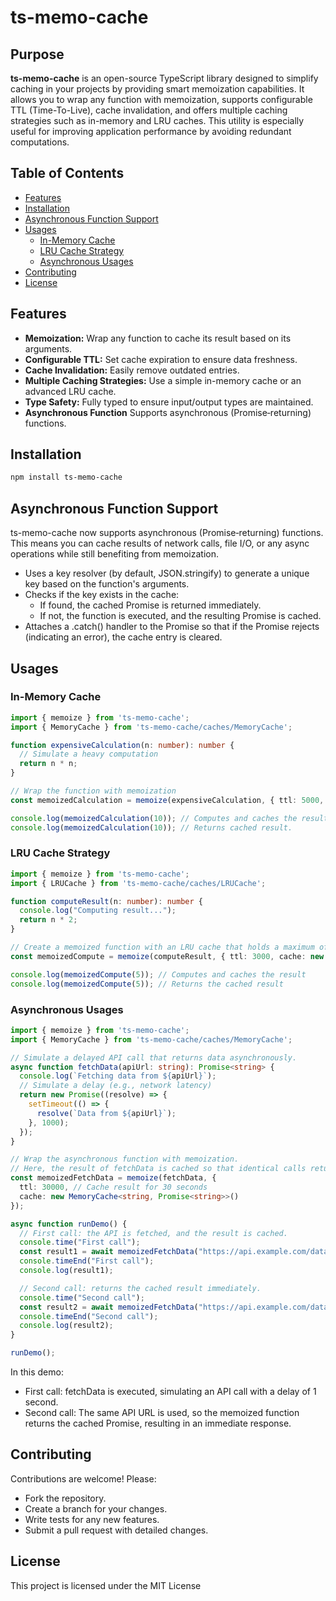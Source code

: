 # ts-memo-cache

## Purpose

**ts-memo-cache** is an open-source TypeScript library designed to simplify caching in your projects by providing smart memoization capabilities. It allows you to wrap any function with memoization, supports configurable TTL (Time-To-Live), cache invalidation, and offers multiple caching strategies such as in-memory and LRU caches. This utility is especially useful for improving application performance by avoiding redundant computations.

## Table of Contents
- [Features](#features)
- [Installation](#installation)
- [Asynchronous Function Support](#asynchronous-function-support)
- [Usages](#usages)
  - [In-Memory Cache](#in-memory-cache)
  - [LRU Cache Strategy](#lru-cache-strategy)
  - [Asynchronous Usages](#asynchronous-usages)
- [Contributing](#contributing)
- [License](#license)

## Features

- **Memoization:** Wrap any function to cache its result based on its arguments.
- **Configurable TTL:** Set cache expiration to ensure data freshness.
- **Cache Invalidation:** Easily remove outdated entries.
- **Multiple Caching Strategies:** Use a simple in-memory cache or an advanced LRU cache.
- **Type Safety:** Fully typed to ensure input/output types are maintained.
- **Asynchronous Function** Supports asynchronous (Promise‑returning) functions.

## Installation

```bash
npm install ts-memo-cache
```

## Asynchronous Function Support

ts-memo-cache now supports asynchronous (Promise‑returning) functions. This means you can cache results of network calls, file I/O, or any async operations while still benefiting from memoization.

 - Uses a key resolver (by default, JSON.stringify) to generate a unique key based on the function's arguments.
 - Checks if the key exists in the cache:
    - If found, the cached Promise is returned immediately.
    - If not, the function is executed, and the resulting Promise is cached.
 - Attaches a .catch() handler to the Promise so that if the Promise rejects (indicating an error), the cache entry is cleared.

## Usages

### In-Memory Cache

```typescript
import { memoize } from 'ts-memo-cache';
import { MemoryCache } from 'ts-memo-cache/caches/MemoryCache';

function expensiveCalculation(n: number): number {
  // Simulate a heavy computation
  return n * n;
}

// Wrap the function with memoization
const memoizedCalculation = memoize(expensiveCalculation, { ttl: 5000, cache: new MemoryCache<string, number>() });

console.log(memoizedCalculation(10)); // Computes and caches the result.
console.log(memoizedCalculation(10)); // Returns cached result.
```

### LRU Cache Strategy

```typescript
import { memoize } from 'ts-memo-cache';
import { LRUCache } from 'ts-memo-cache/caches/LRUCache';

function computeResult(n: number): number {
  console.log("Computing result...");
  return n * 2;
}

// Create a memoized function with an LRU cache that holds a maximum of 50 entries
const memoizedCompute = memoize(computeResult, { ttl: 3000, cache: new LRUCache<string, number>(50) });

console.log(memoizedCompute(5)); // Computes and caches the result
console.log(memoizedCompute(5)); // Returns the cached result
```

### Asynchronous Usages

```typescript
import { memoize } from 'ts-memo-cache';
import { MemoryCache } from 'ts-memo-cache/caches/MemoryCache';

// Simulate a delayed API call that returns data asynchronously.
async function fetchData(apiUrl: string): Promise<string> {
  console.log(`Fetching data from ${apiUrl}`);
  // Simulate a delay (e.g., network latency)
  return new Promise((resolve) => {
    setTimeout(() => {
      resolve(`Data from ${apiUrl}`);
    }, 1000);
  });
}

// Wrap the asynchronous function with memoization.
// Here, the result of fetchData is cached so that identical calls return the cached Promise.
const memoizedFetchData = memoize(fetchData, {
  ttl: 30000, // Cache result for 30 seconds
  cache: new MemoryCache<string, Promise<string>>()
});

async function runDemo() {
  // First call: the API is fetched, and the result is cached.
  console.time("First call");
  const result1 = await memoizedFetchData("https://api.example.com/data");
  console.timeEnd("First call");
  console.log(result1);

  // Second call: returns the cached result immediately.
  console.time("Second call");
  const result2 = await memoizedFetchData("https://api.example.com/data");
  console.timeEnd("Second call");
  console.log(result2);
}

runDemo();
```

In this demo:
  - First call: fetchData is executed, simulating an API call with a delay of 1 second.
  - Second call: The same API URL is used, so the memoized function returns the cached Promise, resulting in an immediate response.

## Contributing

Contributions are welcome! Please:

- Fork the repository.
- Create a branch for your changes.
- Write tests for any new features.
- Submit a pull request with detailed changes.

## License

This project is licensed under the MIT License
